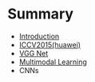 # Summary

* [Introduction](README.md)
* [ICCV2015(huawei)](1_multimodal_huawei.md)
* [VGG Net](2_vgg_net.md)
* [Multimodal Learning](c1_multimodal_learning.md)
* CNNs

